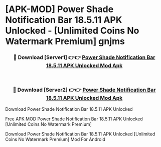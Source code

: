 # [APK-MOD] Power Shade  Notification Bar 18.5.11 APK Unlocked - [Unlimited Coins No Watermark Premium] gnjms



<div align="center">
<h3>🔴 Download [Server1] 👉👉 <a href="https://momento.my/?title=Power_Shade__Notification_Bar_18.5.11_APK_Unlocked">Power Shade  Notification Bar 18.5.11 APK Unlocked Mod Apk</a></h3><br>

<h3>🔴 Download [Server2] 👉👉 <a href="https://momento.my/?title=Power_Shade__Notification_Bar_18.5.11_APK_Unlocked">Power Shade  Notification Bar 18.5.11 APK Unlocked Mod Apk</a></h3>
</div>



Download Power Shade  Notification Bar 18.5.11 APK Unlocked 

Free APK MOD Power Shade  Notification Bar 18.5.11 APK Unlocked [Unlimited Coins No Watermark Premium]

Download Power Shade  Notification Bar 18.5.11 APK Unlocked [Unlimited Coins No Watermark Premium] Mod For Android
